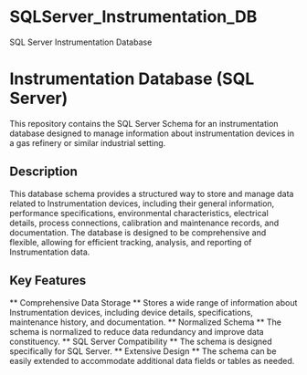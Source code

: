 # SQLServer_Instrumentation_DB
SQL Server Instrumentation Database
# Instrumentation Database (SQL Server)
This repository contains the SQL Server Schema for an instrumentation database designed to manage information about instrumentation devices in a gas refinery or similar industrial setting.
## Description 
This database schema provides a structured way to store and manage data related to Instrumentation devices, including their general information, performance specifications, environmental characteristics, electrical details, process connections, calibration and maintenance records, and documentation. 
The database is designed to be comprehensive and flexible, allowing for efficient tracking, analysis, and reporting of Instrumentation data. 
## Key Features 
** Comprehensive Data Storage ** Stores a wide range of information about Instrumentation devices, including device details, specifications, maintenance history, and documentation. 
** Normalized Schema ** The schema is normalized to reduce data redundancy and improve data constituency. 
** SQL Server Compatibility ** The schema is designed specifically for SQL Server. 
** Extensive Design ** The schema can be easily extended to accommodate additional data fields or tables as needed. 

